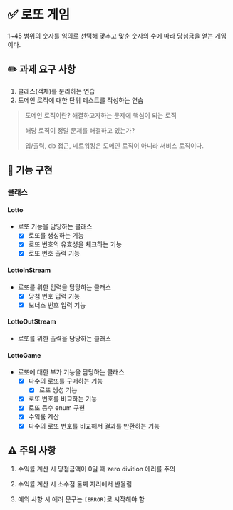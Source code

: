 # ✅ 로또 게임

1~45 범위의 숫자를 임의로 선택해 맞추고 맞춘 숫자의 수에 따라 당첨금을 얻는 게임이다.

## ✏️ 과제 요구 사항

1. 클래스(객체)를 분리하는 연습
2. 도메인 로직에 대한 단위 테스트를 작성하는 연습

> 도메인 로직이란? 해결하고자하는 문제에 핵심이 되는 로직
>
> 해당 로직이 정말 문제를 해결하고 있는가?
>
> 입/출력, db 접근, 네트워킹은 도메인 로직이 아니라 서비스 로직이다.

## 🚀 기능 구현

### 클래스

#### Lotto
  - 로또 기능을 담당하는 클래스
    - [x] 로또를 생성하는 기능
    - [x] 로또 번호의 유효성을 체크하는 기능
    - [x] 로또 번호 출력 기능

#### LottoInStream
  - 로또를 위한 입력을 담당하는 클래스
    - [x] 당첨 번호 입력 기능
    - [x] 보너스 번호 입력 기능

#### LottoOutStream
  - 로또를 위한 출력을 담당하는 클래스

#### LottoGame
  - 로또에 대한 부가 기능을 담당하는 클래스
    - [x] 다수의 로또를 구매하는 기능
      - [x] 로또 생성 기능
    - [x] 로또 번호를 비교하는 기능
    - [x] 로또 등수 enum 구현
    - [x] 수익률 계산
    - [x] 다수의 로또 번호를 비교해서 결과를 반환하는 기능

## ⚠️ 주의 사항

1. 수익률 계산 시 당첨금액이 0일 때 zero divition 에러를 주의

2. 수익률 계산 시 소수점 둘째 자리에서 반올림

3. 예외 사항 시 에러 문구는 `[ERROR]`로 시작해야 함